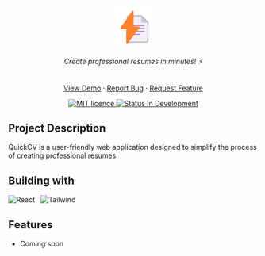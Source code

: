 <div id="top"></div>

<div align="center">
  <div>
    <!-- Project Logo -->
    <img
      src="./public/logo.png"
      alt="quick-cv"
      width="80" />
    <!-- Project Title -->
    <p align="center">
      <i align="center"
        >Create professional resumes in minutes! ⚡</i
      >
    </p>
  </div>
  <!-- Project Links -->
  <p align="center">
    <br />
    <a href="#">View Demo</a>
    ·
    <a href="#" target="_blank">Report Bug</a>
    ·
    <a href="#" target="_blank">Request Feature</a>
  </p>
  <!-- Badges -->
  <div align="center">
    <!-- Licence -->
    <a href="#">
      <img
        src="https://img.shields.io/badge/Licence-MIT-07043B?style=for-the-badge"
        alt="MIT licence" />
    </a>
    <!-- Status -->
    <a href="#">
      <img
        src="https://img.shields.io/badge/Status-In Development-0074D9?style=for-the-badge"
        alt="Status In Development" />
    </a>
    <!-- <a href="#">
      <img
        src="https://img.shields.io/badge/Status-BETA-FFD700?style=for-the-badge"
        alt="Status BETA" />
    </a> -->
    <!-- <a href="#">
      <img
        src="https://img.shields.io/badge/Status-Debugging-FFFF00?style=for-the-badge"
        alt="Status Debugging" />
    </a> -->
    <!-- <a href="#">
      <img
        src="https://img.shields.io/badge/Status-Completed-2ECC40?style=for-the-badge"
        alt="Status Completed" />
    </a> -->
  </div>

<!-- ![](https://res.cloudinary.com/dz209s6jk/image/upload/f_auto,q_auto,w_1920/Challenges/epifjilrebysvrlmmipt.jpg) -->

</div>

## Project Description

QuickCV is a user-friendly web application designed to simplify the process of creating professional resumes.

## Building with

![React](https://img.shields.io/badge/react-61DAFB.svg?style=for-the-badge&logo=react&logoColor=white) &nbsp; ![Tailwind](https://img.shields.io/badge/tailwind%20-06B6D4.svg?style=for-the-badge&logo=tailwindcss&logoColor=black) &nbsp;

## Features

- Coming soon

<!--

- **User Authentication**: Allow users to create accounts and securely log in.
- **Data Visualization**: Visualize complex data using interactive charts and graphs.
- **Search Functionality**: Enable users to search for specific items or information within the application.
- **Social Sharing**: Allow users to share content or invite friends via social media platforms.
- **Responsive Design**: Ensure the application is accessible and functional across various devices and screen sizes.
- **Notification System**: Notify users about important events or updates within the application.

## Flowchart

![Flowchart](path/to/your/flowchart.png)

## Installation

To install the project, follow these steps:

1. Clone the repository:

```bash
git clone https://github.com/yourusername/yourproject.git
```

2. Navigate to the project directory:

```bash
cd yourproject
```

3. Install dependencies:

```bash
npm install
```

4. Start the application:

```bash
npm start
```

## Acknowledgements

- [Frontend Mentor](#) for providing design challenges and inspiration.

- [ui](https://dribbble.com/shots/20432792-Resume-Builder-for-Job-Portal) -->
